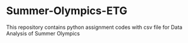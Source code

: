 # Summer-Olympics-ETG
This repository contains python assignment codes with csv file for Data Analysis of Summer Olympics 
